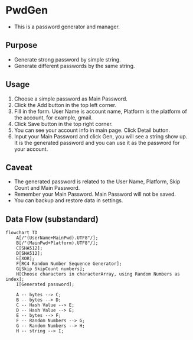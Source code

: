 # PwdGen
* This is a password generator and manager.

## Purpose
* Generate strong password by simple string.
* Generate different passwords by the same string.

## Usage
1. Choose a simple password as Main Password.
2. Click the Add button in the top left corner.
3. Fill in the form. User Name is account name, Platform is the platform of the account, for example, gmail.
4. Click Save button in the top right corner.
5. You can see your account info in main page. Click Detail button.
6. Input your Main Password and click Gen, you will see a string show up. It is the generated password and you can use it as the password for your account.

## Caveat
* The generated password is related to the User Name, Platform, Skip Count and Main Password.
* Remember your Main Password. Main Password will not be saved.
* You can backup and restore data in settings.

## Data Flow (substandard)
```mermaid
flowchart TD
    A[/"(UserName+MainPwd).UTF8"/];
    B[/"(MainPwd+Platform).UTF8"/];
    C[SHA512];
    D[SHA512];
    E[XOR];
    F[RC4 Random Number Sequence Generator];
    G[Skip SkipCount numbers];
    H[Choose characters in characterArray, using Random Numbers as index];
    I[Generated password];

    A -- bytes --> C;
    B -- bytes --> D;
    C -- Hash Value --> E;
    D -- Hash Value --> E;
    E -- bytes --> F;
    F -- Random Numbers --> G;
    G -- Random Numbers --> H;
    H -- string --> I;
```

